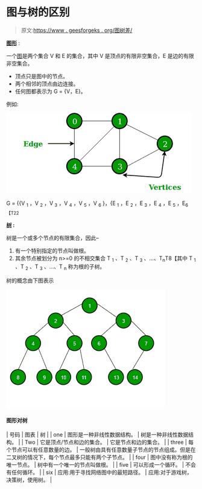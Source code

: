 # 图与树的区别

> 原文:[https://www . geesforgeks . org/图树差/](https://www.geeksforgeeks.org/difference-between-graph-and-tree/)

**[图形](https://www.geeksforgeeks.org/graph-data-structure-and-algorithms/)** :

一个[图](https://www.geeksforgeeks.org/graph-data-structure-and-algorithms/)是两个集合 V 和 E 的集合，其中 V 是顶点的有限非空集合，E 是边的有限非空集合。

*   顶点只是图中的节点。
*   两个相邻的顶点由边连接。
*   任何图都表示为 G = {V，E}。

例如:

![](img/188b73e8769b25bf88ff62af8e5d9699.png)

G = {{V <sub>1</sub> ，V <sub>2</sub> ，V <sub>3</sub> ，V <sub>4</sub> ，V <sub>5</sub> ，V <sub>6</sub> }，{E <sub>1</sub> ，E <sub>2</sub> ，E <sub>3</sub> ，E <sub>4</sub> ，E <sub>5</sub> ，E<sub>6【T22</sub>

**[树](https://www.geeksforgeeks.org/binary-tree-data-structure/) :**

树是一个或多个节点的有限集合，因此–

1.  有一个特别指定的节点叫做根。
2.  其余节点被划分为 n>=0 的不相交集合 T <sub>1</sub> 、T <sub>2</sub> 、T <sub>3</sub> 、…、T<sub>n</sub>T8【其中 T <sub>1</sub> 、T <sub>2</sub> 、T <sub>3</sub> 、…、T <sub>n</sub> 称为根的子树。

树的概念由下图表示

![](img/21c1d16743f62fc7b9b165f0a1af8fd2.png)

#### **图形对树**

| 号码 | 图表 | 树 |
| one | 图形是一种非线性数据结构。 | 树是一种非线性数据结构。 |
| Two | 它是顶点/节点和边的集合。 | 它是节点和边的集合。 |
| three | 每个节点可以有任意数量的边。 | 一般树由具有任意数量子节点的节点组成。但是在二叉树的情况下，每个节点最多只能有两个子节点。 |
| four | 图中没有称为根的唯一节点。 | 树中有一个唯一的节点叫做根。 |
| five | 可以形成一个循环。 | 不会有任何循环。 |
| six | 应用:用于寻找网络图中的最短路径。 | 应用:对于游戏树，决策树，使用树。 |